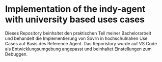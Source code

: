# Implementation of the indy-agent with university based uses cases

Dieses Repository beinhaltet den praktischen Teil meiner Bachelorarbeit und behandelt die Implementierung von Sovrn in hochschulnahen Use Cases auf Basis des Reference Agent.
Das Reporistory wurde auf VS Code als Entwicklungsumgebung angepasst und beinhaltet Einstellungen zum Debuggen.
